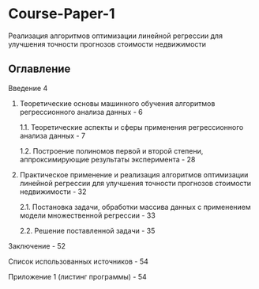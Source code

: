 # Course-Paper-1
Реализация алгоритмов оптимизации линейной регрессии для улучшения точности прогнозов стоимости недвижимости


## Оглавление


Введение	4

1.	Теоретические основы машинного обучения алгоритмов регрессионного анализа данных	- 6
    
    1.1.	Теоретические аспекты и сферы применения регрессионного анализа данных	- 7
  	
    1.2.	Построение полиномов первой и второй степени, аппроксимирующие результаты эксперимента	- 28

2.	Практическое применение и реализация алгоритмов оптимизации линейной регрессии для улучшения точности прогнозов стоимости недвижимости	- 32
   
    2.1.	Постановка задачи, обработки массива данных с применением модели множественной регрессии	- 33
  	
    2.2.	Решение поставленной задачи	- 35

Заключение	- 52

Список использованных источников	- 54

Приложение 1 (листинг программы)	- 54


